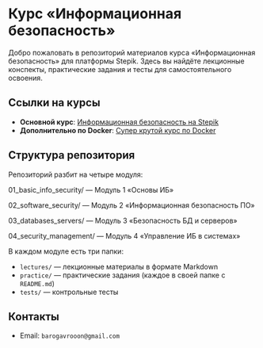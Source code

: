 # Курс «Информационная безопасность»

Добро пожаловать в репозиторий материалов курса «Информационная безопасность» для платформы Stepik. Здесь вы найдёте лекционные конспекты, практические задания и тесты для самостоятельного освоения.

## Ссылки на курсы

- **Основной курс**: [Информационная безопасность на Stepik](https://stepik.org/course/236499/promo)  
- **Дополнительно по Docker**: [Супер крутой курс по Docker](https://stepik.org/course/123300/promo)

## Структура репозитория

Репозиторий разбит на четыре модуля:

01_basic_info_security/ — Модуль 1 «Основы ИБ»

02_software_security/ — Модуль 2 «Информационная безопасность ПО»

03_databases_servers/ — Модуль 3 «Безопасность БД и серверов»

04_security_management/ — Модуль 4 «Управление ИБ в системах»

В каждом модуле есть три папки:
- `lectures/` — лекционные материалы в формате Markdown  
- `practice/` — практические задания (каждое в своей папке с `README.md`)  
- `tests/` — контрольные тесты


## Контакты

- Email: `barogavrooon@gmail.com`
